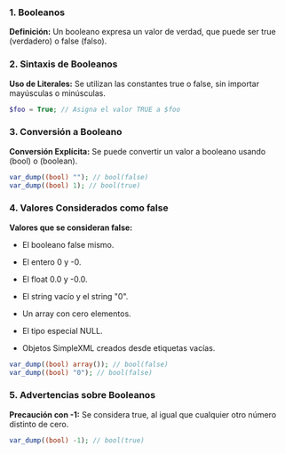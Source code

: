 ### 1. Booleanos

**Definición:** Un booleano expresa un valor de verdad, que puede ser true (verdadero) o false (falso).

### 2. Sintaxis de Booleanos

**Uso de Literales:** Se utilizan las constantes true o false, sin importar mayúsculas o minúsculas.

```php
$foo = True; // Asigna el valor TRUE a $foo
```

### 3. Conversión a Booleano

**Conversión Explícita:** Se puede convertir un valor a booleano usando (bool) o (boolean).

```php
var_dump((bool) ""); // bool(false)
var_dump((bool) 1); // bool(true)
```

### 4. Valores Considerados como false

**Valores que se consideran false:**

- El booleano false mismo.

- El entero 0 y -0.

- El float 0.0 y -0.0.

- El string vacío y el string "0".

- Un array con cero elementos.

- El tipo especial NULL.

- Objetos SimpleXML creados desde etiquetas vacías.

```php
var_dump((bool) array()); // bool(false)
var_dump((bool) "0"); // bool(false)
```

### 5. Advertencias sobre Booleanos

**Precaución con -1:** Se considera true, al igual que cualquier otro número distinto de cero.

```php
var_dump((bool) -1); // bool(true)
```
